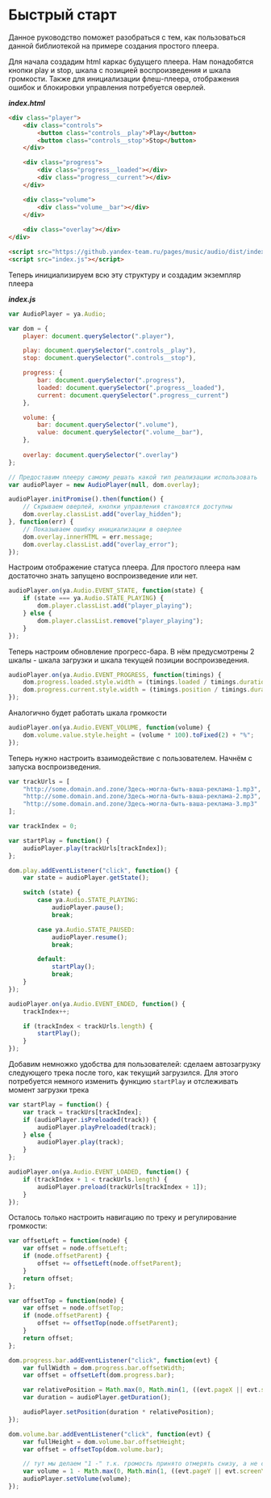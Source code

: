 Быстрый старт
=============
Данное руководство поможет разобраться с тем, как пользоваться данной библиотекой на примере создания простого плеера.

Для начала создадим html каркас будущего плеера. Нам понадобятся кнопки play и stop, шкала с позицией воспроизведения 
и шкала громкости. Также для инициализации флеш-плеера, отображения ошибок и блокировки управления потребуется оверлей.

***index.html***
```html
<div class="player">
    <div class="controls">
        <button class="controls__play">Play</button>
        <button class="controls__stop">Stop</button>
    </div>

    <div class="progress">
        <div class="progress__loaded"></div>
        <div class="progress__current"></div>
    </div>

    <div class="volume">
        <div class="volume__bar"></div>
    </div>
    
    <div class="overlay"></div>      
</div>

<script src="https://github.yandex-team.ru/pages/music/audio/dist/index.min.js"></script>
<script src="index.js"></script>
```

Теперь инициализируем всю эту структуру и создадим экземпляр плеера

***index.js***
```javascript
var AudioPlayer = ya.Audio;

var dom = {
    player: document.querySelector(".player"),

    play: document.querySelector(".controls__play"),
    stop: document.querySelector(".controls__stop"),

    progress: {
        bar: document.querySelector(".progress"),
        loaded: document.querySelector(".progress__loaded"),
        current: document.querySelector(".progress__current")
    },

    volume: {
        bar: document.querySelector(".volume"),
        value: document.querySelector(".volume__bar"),        
    },
    
    overlay: document.querySelector(".overlay")
};

// Предоставим плееру самому решать какой тип реализации использовать
var audioPlayer = new AudioPlayer(null, dom.overlay);

audioPlayer.initPromise().then(function() {
    // Скрываем оверлей, кнопки управления становятся доступны
    dom.overlay.classList.add("overlay_hidden");
}, function(err) {
    // Показываем ошибку инициализации в оверлее
    dom.overlay.innerHTML = err.message;
    dom.overlay.classList.add("overlay_error");
});
```

Настроим отображение статуса плеера. Для простого плеера нам достаточно знать запущено воспроизведение или нет.

```javascript
audioPlayer.on(ya.Audio.EVENT_STATE, function(state) {
    if (state === ya.Audio.STATE_PLAYING) {
        dom.player.classList.add("player_playing");
    } else {
        dom.player.classList.remove("player_playing");
    }
});
```

Теперь настроим обновление прогресс-бара. В нём предусмотрены 2 шкалы - шкала загрузки и шкала текущей 
позиции воспроизведения.

```javascript
audioPlayer.on(ya.Audio.EVENT_PROGRESS, function(timings) {
    dom.progress.loaded.style.width = (timings.loaded / timings.duration * 100).toFixed(2) + "%"; 
    dom.progress.current.style.width = (timings.position / timings.duration * 100).toFixed(2) + "%"; 
});
```

Аналогично будет работать шкала громкости

```javascript
audioPlayer.on(ya.Audio.EVENT_VOLUME, function(volume) {
    dom.volume.value.style.height = (volume * 100).toFixed(2) + "%";
});
```

Теперь нужно настроить взаимодействие с пользователем. Начнём с запуска воспроизведения.

```javascript
var trackUrls = [
    "http://some.domain.and.zone/Здесь-могла-быть-ваша-реклама-1.mp3",
    "http://some.domain.and.zone/Здесь-могла-быть-ваша-реклама-2.mp3",
    "http://some.domain.and.zone/Здесь-могла-быть-ваша-реклама-3.mp3"
];

var trackIndex = 0;

var startPlay = function() {
    audioPlayer.play(trackUrls[trackIndex]);
};

dom.play.addEventListener("click", function() {
    var state = audioPlayer.getState();

    switch (state) {
        case ya.Audio.STATE_PLAYING:
            audioPlayer.pause();
            break;

        case ya.Audio.STATE_PAUSED:
            audioPlayer.resume();
            break;

        default:
            startPlay();
            break;
    }
});

audioPlayer.on(ya.Audio.EVENT_ENDED, function() {
    trackIndex++;

    if (trackIndex < trackUrls.length) {
        startPlay();
    }
});
```

Добавим немножко удобства для пользователей: сделаем автозагрузку следующего трека после того, как текущий загрузился.
Для этого потребуется немного изменить функцию `startPlay` и отслеживать момент загрузки трека

```javascript
var startPlay = function() {
    var track = trackUrs[trackIndex];
    if (audioPlayer.isPreloaded(track)) {
        audioPlayer.playPreloaded(track);
    } else {
        audioPlayer.play(track);
    }
};

audioPlayer.on(ya.Audio.EVENT_LOADED, function() {
    if (trackIndex + 1 < trackUrls.length) {
        audioPlayer.preload(trackUrls[trackIndex + 1]);
    }
});
```

Осталось только настроить навигацию по треку и регулирование громкости:
```javascript
var offsetLeft = function(node) {
    var offset = node.offsetLeft;
    if (node.offsetParent) {
        offset += offsetLeft(node.offsetParent);
    }
    return offset;
};

var offsetTop = function(node) {
    var offset = node.offsetTop;
    if (node.offsetParent) {
        offset += offsetTop(node.offsetParent);
    }
    return offset;
};

dom.progress.bar.addEventListener("click", function(evt) {
    var fullWidth = dom.progress.bar.offsetWidth;
    var offset = offsetLeft(dom.progress.bar);

    var relativePosition = Math.max(0, Math.min(1, ((evt.pageX || evt.screenX) - offset) / fullWidth));
    var duration = audioPlayer.getDuration();

    audioPlayer.setPosition(duration * relativePosition);
});

dom.volume.bar.addEventListener("click", function(evt) {
    var fullHeight = dom.volume.bar.offsetHeight;
    var offset = offsetTop(dom.volume.bar);

    // тут мы делаем "1 -" т.к. громость принято отмерять снизу, а не сверху
    var volume = 1 - Math.max(0, Math.min(1, ((evt.pageY || evt.screenY) - offset) / fullHeight));
    audioPlayer.setVolume(volume);
});
```
